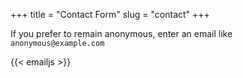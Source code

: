 +++
title = "Contact Form"
slug = "contact"
+++

If you prefer to remain anonymous, enter an email like ``anonymous@example.com``

{{< emailjs >}}